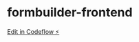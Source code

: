 # formbuilder-frontend

[Edit in Codeflow ⚡️](https://stackblitz.com/~/github.com/nphamvn/formbuilder-frontend)